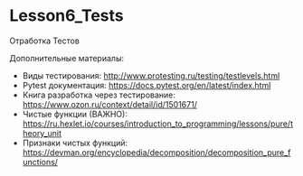 # Lesson6_Tests
Отработка Тестов

Дополнительные материалы:
* Виды тестирования: http://www.protesting.ru/testing/testlevels.html
* Рytest документация: https://docs.pytest.org/en/latest/index.html
* Книга разработка через тестирование: https://www.ozon.ru/context/detail/id/1501671/
* Чистые функции (ВАЖНО): https://ru.hexlet.io/courses/introduction_to_programming/lessons/pure/theory_unit
* Признаки чистых функций: https://devman.org/encyclopedia/decomposition/decomposition_pure_functions/
